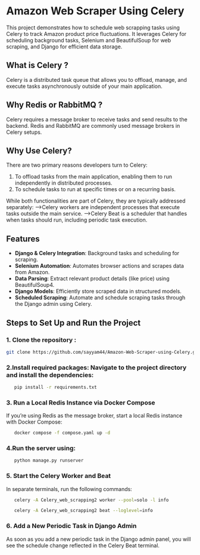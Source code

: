 # Amazon Web Scraper Using Celery
This project demonstrates how to schedule web scrapping tasks using Celery to track Amazon product price fluctuations. It leverages Celery for scheduling background tasks, Selenium and BeautifulSoup for web scraping, and Django for efficient data storage.

## What is Celery ?
Celery is a distributed task queue that allows you to offload, manage, and execute tasks asynchronously outside of your main application.

## Why Redis or RabbitMQ ?
Celery requires a message broker to receive tasks and send results to the backend. Redis and RabbitMQ are commonly used message brokers in Celery setups.

## Why Use Celery?
There are two primary reasons developers turn to Celery:

1) To offload tasks from the main application, enabling them to run independently in distributed processes.
2) To schedule tasks to run at specific times or on a recurring basis.
   
While both functionalities are part of Celery, they are typically addressed separately:
-->Celery workers are independent processes that execute tasks outside the main service.
-->Celery Beat is a scheduler that handles when tasks should run, including periodic task execution.


## Features
- **Django & Celery Integration**: Background tasks and scheduling for scraping.
- **Selenium Automation**: Automates browser actions and scrapes data from Amazon.
- **Data Parsing**: Extract relevant product details (like price) using BeautifulSoup4.
- **Django Models**: Efficiently store scraped data in structured models.
- **Scheduled Scraping**: Automate and schedule scraping tasks through the Django admin using Celery.

## Steps to Set Up and Run the Project
### 1. Clone the repository :
   ```bash
   git clone https://github.com/sayyam44/Amazon-Web-Scraper-using-Celery.git
   ```
   
### 2.Install required packages: Navigate to the project directory and install the dependencies:
```bash
   pip install -r requirements.txt
```

### 3. Run a Local Redis Instance via Docker Compose
If you’re using Redis as the message broker, start a local Redis instance with Docker Compose:
```bash
   docker compose -f compose.yaml up -d
```
### 4.Run the server using:
```bash
   python manage.py runserver
```

### 5. Start the Celery Worker and Beat
In separate terminals, run the following commands:
```bash
   celery -A Celery_web_scrapping2 worker --pool=solo -l info
```
```bash
   celery -A Celery_web_scrapping2 beat --loglevel=info
```
### 6. Add a New Periodic Task in Django Admin
As soon as you add a new periodic task in the Django admin panel, you will see the schedule change reflected in the Celery Beat terminal.

